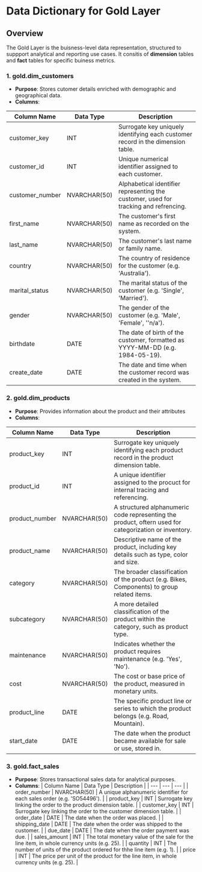 # Data Dictionary for Gold Layer
## Overview 
The Gold Layer is the buisness-level data representation, structured to suppport analytical and reporting use cases. It consitis of **dimension**
tables and **fact** tables for specific buiness metrics.

### 1. gold.dim_customers
  * **Purpose**: Stores cutomer details enriched with demographic and geographical data.
  * **Columns**:

| Column Name  | Data Type | Description |
| --- | --- | --- |
| customer_key | INT | Surrogate key uniquely identifying each customer record in the dimension table. |
| customer_id | INT | Unique numerical identifier assigned to each customer. |
| customer_number | NVARCHAR(50) | Alphabetical identifier representing the customer, used for tracking and refrencing. |
| first_name | NVARCHAR(50) | The customer's first name as recorded on the system. |
| last_name | NVARCHAR(50) | The customer's last name or family name. |
| country | NVARCHAR(50) | The country of residence for the customer (e.g. 'Australia'). |
| marital_status| NVARCHAR(50) | The marital status of the customer (e.g. 'Single', 'Married'). |
| gender | NVARCHAR(50) | The gender of the customer (e.g. 'Male', 'Female', ''n/a'). |
| birthdate | DATE | The date of birth of the customer, formatted as YYYY-MM-DD (e.g. 1984-05-19). |
| create_date | DATE | The date and time when the customer record was created in the system. |

### 2. gold.dim_products
 * **Purpose**: Provides information about the product and their attributes
 * **Columns**:

| Column Name  | Data Type | Description |
| --- | --- | --- |
| product_key | INT | Surrogate key uniquely identifying each product record in the product dimension table. |
| product_id | INT | A unique identifier assigned to the procuct for internal tracing and referencing. |
| product_number | NVARCHAR(50) | A structured alphanumeric code representing the product, oftern used for categorization or inventory. |
| product_name | NVARCHAR(50) | Descriptive name of the product, including key details such as type, color and size. |
| category | NVARCHAR(50) | The broader classification of the product (e.g. Bikes, Components) to group related items. |
| subcategory | NVARCHAR(50) | A more detailed classification of the product within the category, such as product type. |
| maintenance | NVARCHAR(50) | Indicates whether the product requires maintenance (e.g. 'Yes', 'No'). |
| cost | NVARCHAR(50) | The cost or base price of the product, measured in monetary units. |
| product_line | DATE | The specific product line or series to which the product belongs (e.g. Road, Mountain). |
| start_date | DATE | The date when the product became available for sale or use, stored in. |

### 3. gold.fact_sales
 * **Purpose**: Stores transactional sales data for analytical purposes.
 * **Columns**:
| Column Name  | Data Type | Description |
| --- | --- | --- |
| order_number | NVARCHAR(50) | A unique alphanumeric identifier for each sales order (e.g. 'SO54496'). |
| product_key | INT | Surrogate key linking the order to the product dimension table. |
| customer_key | INT | Surrogate key linking the order to the customer dimension table. |
| order_date | DATE | The date when the order was placed. |
| shipping_date | DATE | The date when the order was shipped to the customer. |
| due_date | DATE | The date when the order payment was due. |
| sales_amount | INT | The total monetary value of the sale for the line item, in whole currency units (e.g. 25). |
| quantity | INT | The number of units of the product ordered for thhe line item (e.g. 1). |
| price | INT | The price per unit of the product for the line item, in whole currency units (e.g. 25). |



